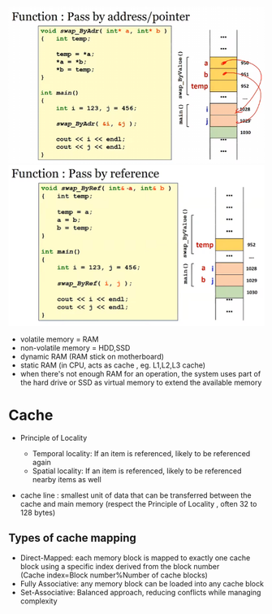 ![alt text](image-2.png)
![alt text](image-1.png)

- volatile memory = RAM
- non-volatile memory = HDD,SSD
- dynamic RAM (RAM stick on motherboard)
- static RAM (in CPU, acts as cache , eg. L1,L2,L3 cache)
- when there's not enough RAM for an operation, the system uses part of the hard drive or SSD as virtual memory to extend the available memory

# Cache

- Principle of Locality

  - Temporal locality: If an item is referenced, likely to be referenced again
  - Spatial locality: If an item is referenced, likely to be referenced nearby items as well

- cache line : smallest unit of data that can be transferred between the cache and main memory (respect the Principle of Locality , often 32 to 128 bytes)

## Types of cache mapping

- Direct-Mapped: each memory block is mapped to exactly one cache block using a specific index derived from the block number (Cache index=Block number%Number of cache blocks)
- Fully Associative: any memory block can be loaded into any cache block
- Set-Associative: Balanced approach, reducing conflicts while managing complexity
